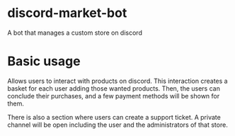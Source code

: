 # discord-market-bot
A bot that manages a custom store on discord

# Basic usage

Allows users to interact with products on discord. This interaction creates a basket for each user adding those wanted products. Then, the users can conclude their purchases, and a few payment methods will be shown for them.

There is also a section where users can create a support ticket. A private channel will be open including the user and the administrators of that store.
